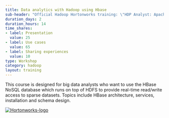 ```yaml
---
title: Data analytics with Hadoop using Hbase
sub-header: "Official Hadoop Hortonworks training: \"HDP Analyst: Apache HBase Essentials\""
duration_days: 2
duration_hours: 14
time_shares:
- label: Presentation
  value: 25
- label: Use cases
  value: 65
- label: Sharing experiences
  value: 10
type: Workshop
category: hadoop
layout: training
---
```


This course is designed for big data analysts who want to use the HBase NoSQL database which runs on top of HDFS to provide real-time read/write access to sparse datasets. Topics include HBase architecture, services, installation and schema design.

[![Hortonworks-logo](//d1ri137x9edlub.cloudfront.net/uploads/training_partner/logo/2/large_HW_logo.png)](http://hortonworks.com/partner/octo)
